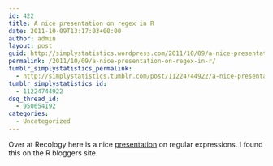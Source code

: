 ```yaml
---
id: 422
title: A nice presentation on regex in R
date: 2011-10-09T13:17:03+00:00
author: admin
layout: post
guid: http://simplystatistics.wordpress.com/2011/10/09/a-nice-presentation-on-regex-in-r
permalink: /2011/10/09/a-nice-presentation-on-regex-in-r/
tumblr_simplystatistics_permalink:
  - http://simplystatistics.tumblr.com/post/11224744922/a-nice-presentation-on-regex-in-r
tumblr_simplystatistics_id:
  - 11224744922
dsq_thread_id:
  - 950654192
categories:
  - Uncategorized
---
```

Over at Recology here is a nice <a href="http://r-ecology.blogspot.com/2011/10/r-tutorial-on-regular-expressions-regex.html" target="_blank">presentation</a> on regular expressions. I found this on the R bloggers site. 